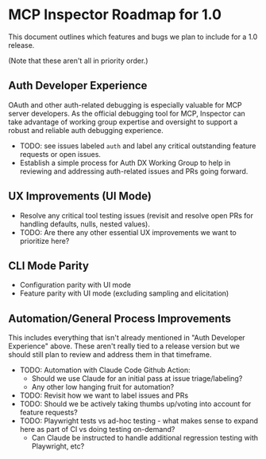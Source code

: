 # MCP Inspector Roadmap for 1.0

This document outlines which features and bugs we plan to include for a 1.0 release.

(Note that these aren't all in priority order.)

## Auth Developer Experience

OAuth and other auth-related debugging is especially valuable for MCP server developers. As the official debugging tool for MCP, Inspector can take advantage of working group expertise and oversight to support a robust and reliable auth debugging experience.

- TODO: see issues labeled `auth` and label any critical outstanding feature requests or open issues.
- Establish a simple process for Auth DX Working Group to help in reviewing and addressing auth-related issues and PRs going forward.

## UX Improvements (UI Mode)

- Resolve any critical tool testing issues (revisit and resolve open PRs for handling defaults, nulls, nested values).
- TODO: Are there any other essential UX improvements we want to prioritize here?

## CLI Mode Parity

- Configuration parity with UI mode
- Feature parity with UI mode (excluding sampling and elicitation)

## Automation/General Process Improvements

This includes everything that isn't already mentioned in "Auth Developer Experience" above. These aren't really tied to a release version but we should still plan to review and address them in that timeframe.

- TODO: Automation with Claude Code Github Action:
  - Should we use Claude for an initial pass at issue triage/labeling?
  - Any other low hanging fruit for automation?
- TODO: Revisit how we want to label issues and PRs
- TODO: Should we be actively taking thumbs up/voting into account for feature requests?
- TODO: Playwright tests vs ad-hoc testing - what makes sense to expand here as part of CI vs doing testing on-demand?
  - Can Claude be instructed to handle additional regression testing with Playwright, etc?
